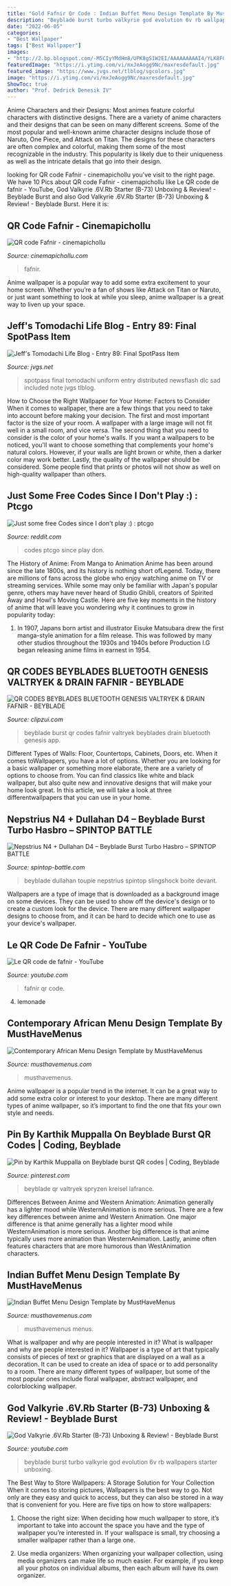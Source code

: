 ```yaml
---
title: "Gold Fafnir Qr Code : Indian Buffet Menu Design Template By Musthavemenus"
description: "Beyblade burst turbo valkyrie god evolution 6v rb wallpapers starter unboxing"
date: "2022-06-05"
categories:
- "Best Wallpaper"
tags: ["Best Wallpaper"]
images:
- "http://2.bp.blogspot.com/-M5CIyYMdHm8/UPK8gS1W2EI/AAAAAAAAAI4/YLK8FGJzHIU/s1600/2013-01-13+14.33.20.jpg"
featuredImage: "https://i.ytimg.com/vi/mxJeAogg9Nc/maxresdefault.jpg"
featured_image: "https://www.jvgs.net/tlblog/sgcolors.jpg"
image: "https://i.ytimg.com/vi/mxJeAogg9Nc/maxresdefault.jpg"
ShowToc: true
author: "Prof. Dedrick Denesik IV"
---
```



Anime Characters and their Designs: Most animes feature colorful characters with distinctive designs.
There are a variety of anime characters and their designs that can be seen on many different screens. Some of the most popular and well-known anime character designs include those of Naruto, One Piece, and Attack on Titan. The designs for these characters are often complex and colorful, making them some of the most recognizable in the industry. This popularity is likely due to their uniqueness as well as the intricate details that go into their design.

	

		
looking for QR code Fafnir - cinemapichollu you've visit to the right page. We have 10 Pics about QR code Fafnir - cinemapichollu like Le QR code de fafnir - YouTube, God Valkyrie .6V.Rb Starter (B-73) Unboxing &amp; Review! - Beyblade Burst and also God Valkyrie .6V.Rb Starter (B-73) Unboxing &amp; Review! - Beyblade Burst. Here it is:
		
    
## QR Code Fafnir - Cinemapichollu

<img loading=lazy src="https://i.ytimg.com/vi/7ZkVz-9bycw/hqdefault.jpg" onerror="this.onerror=null;this.src='https://tse4.mm.bing.net/th?id=OIP.26EmsRgjQzS-Ao6SQUrFkAHaFj&amp;pid=15.1';" alt="QR code Fafnir - cinemapichollu">

_Source: cinemapichollu.com_

>fafnir. 

	

Anime wallpaper is a popular way to add some extra excitement to your home screen. Whether you’re a fan of shows like Attack on Titan or Naruto, or just want something to look at while you sleep, anime wallpaper is a great way to liven up your space.

    
## Jeff&#039;s Tomodachi Life Blog - Entry 89: Final SpotPass Item

<img loading=lazy src="https://www.jvgs.net/tlblog/sgcolors.jpg" onerror="this.onerror=null;this.src='https://tse3.mm.bing.net/th?id=OIP.pNfPanOrlZUQLxBlsXmeFwAAAA&amp;pid=15.1';" alt="Jeff&#039;s Tomodachi Life Blog - Entry 89: Final SpotPass Item">

_Source: jvgs.net_

>spotpass final tomodachi uniform entry distributed newsflash dlc sad included note jvgs tlblog. 

	

How to Choose the Right Wallpaper for Your Home: Factors to Consider
When it comes to wallpaper, there are a few things that you need to take into account before making your decision. The first and most important factor is the size of your room. A wallpaper with a large image will not fit well in a small room, and vice versa. 
The second thing that you need to consider is the color of your home's walls. If you want a wallpapers to be noticed, you'll want to choose something that complements your home's natural colors. However, if your walls are light brown or white, then a darker color may work better. 
Lastly, the quality of the wallpaper should be considered. Some people find that prints or photos will not show as well on high-quality wallpaper than others.

    
## Just Some Free Codes Since I Don&#039;t Play :) : Ptcgo

<img loading=lazy src="http://2.bp.blogspot.com/-M5CIyYMdHm8/UPK8gS1W2EI/AAAAAAAAAI4/YLK8FGJzHIU/s1600/2013-01-13+14.33.20.jpg" onerror="this.onerror=null;this.src='https://tse3.mm.bing.net/th?id=OIP.x-WUHfFM6nFv_xatS3PVegHaE7&amp;pid=15.1';" alt="Just some free Codes since I don&#039;t play :) : ptcgo">

_Source: reddit.com_

>codes ptcgo since play don. 

	

The History of Anime: From Manga to Animation
Anime has been around since the late 1800s, and its history is nothing short ofLegend. Today, there are millions of fans across the globe who enjoy watching anime on TV or streaming services. While some may only be familiar with Japan's popular genre, others may have never heard of Studio Ghibli, creators of Spirited Away and Howl's Moving Castle. Here are five key moments in the history of anime that will leave you wondering why it continues to grow in popularity today:
1) In 1907, Japans born artist and illustrator Eisuke Matsubara drew the first manga-style animation for a film release. This was followed by many other studios throughout the 1930s and 1940s before Production I.G began releasing anime films in earnest in 1954.

    
## QR CODES BEYBLADES BLUETOOTH GENESIS VALTRYEK &amp; DRAIN FAFNIR - BEYBLADE

<img loading=lazy src="https://i.ytimg.com/vi/GLszrNzQ7RI/sddefault.jpg" onerror="this.onerror=null;this.src='https://tse2.mm.bing.net/th?id=OIP.nXCh3wyPy6vpTmORCsHRRwHaFj&amp;pid=15.1';" alt="QR CODES BEYBLADES BLUETOOTH GENESIS VALTRYEK &amp; DRAIN FAFNIR - BEYBLADE">

_Source: clipzui.com_

>beyblade burst qr codes fafnir valtryek beyblades drain bluetooth genesis app. 

	

Different Types of Walls: Floor, Countertops, Cabinets, Doors, etc.
When it comes toWallpapers, you have a lot of options. Whether you are looking for a basic wallpaper or something more elaborate, there are a variety of options to choose from. You can find classics like white and black wallpaper, but also quite new and innovative designs that will make your home look great. In this article, we will take a look at three differentwallpapers that you can use in your home.

    
## Nepstrius N4 + Dullahan D4 – Beyblade Burst Turbo Hasbro – SPINTOP BATTLE

<img loading=lazy src="https://spintop-battle.com/wp-content/uploads/2019/09/Beyblade_burst_turbo_toupie_hasbro_nespstrius_n4_dullahan_d4_slingshock_boite_face_devant_dual-1536x1152.jpg" onerror="this.onerror=null;this.src='https://tse3.mm.bing.net/th?id=OIP.Fr4JerCnmn0zMDVL6RMaPwHaFj&amp;pid=15.1';" alt="Nepstrius N4 + Dullahan D4 – Beyblade Burst Turbo Hasbro – SPINTOP BATTLE">

_Source: spintop-battle.com_

>beyblade dullahan toupie nepstrius spintop slingshock boite devant. 

	

Wallpapers are a type of image that is downloaded as a background image on some devices. They can be used to show off the device's design or to create a custom look for the device. There are many different wallpaper designs to choose from, and it can be hard to decide which one to use as your device's wallpaper.

    
## Le QR Code De Fafnir - YouTube

<img loading=lazy src="https://i.ytimg.com/vi/OMdAVyqqvAQ/maxresdefault.jpg" onerror="this.onerror=null;this.src='https://tse4.mm.bing.net/th?id=OIP.8uy-tMV66oE-SbxCf44mbAHaEK&amp;pid=15.1';" alt="Le QR code de fafnir - YouTube">

_Source: youtube.com_

>fafnir qr code. 

	

4. lemonade 

    
## Contemporary African Menu Design Template By MustHaveMenus

<img loading=lazy src="https://www.musthavemenus.com/x/design/thumbnail/9425095e-d435-4fbe-9b68-76267fbfa345?width=500&amp;update=1608751275693" onerror="this.onerror=null;this.src='https://tse1.mm.bing.net/th?id=OIP.snggNukk69iRrqwyNmuXygHaMD&amp;pid=15.1';" alt="Contemporary African Menu Design Template by MustHaveMenus">

_Source: musthavemenus.com_

>musthavemenus. 

	

Anime wallpaper is a popular trend in the internet. It can be a great way to add some extra color or interest to your desktop. There are many different types of anime wallpaper, so it’s important to find the one that fits your own style and needs.

    
## Pin By Karthik Muppalla On Beyblade Burst QR Codes | Coding, Beyblade

<img loading=lazy src="https://i.pinimg.com/736x/97/c9/6f/97c96f3effd2caf54be20608bccf7ce0.jpg" onerror="this.onerror=null;this.src='https://tse4.mm.bing.net/th?id=OIP.Q2j56Zbz8TvNJFN9yNxXXgHaFj&amp;pid=15.1';" alt="Pin by Karthik Muppalla on Beyblade burst QR codes | Coding, Beyblade">

_Source: pinterest.com_

>beyblade qr valtryek spryzen kreisel lafrance. 

	

Differences Between Anime and Western Animation: Animation generally has a lighter mood while WesternAnimation is more serious.
There are a few key differences between anime and Western Animation. One major difference is that anime generally has a lighter mood while WesternAnimation is more serious. Another big difference is that anime typically uses more animation than WesternAnimation. Lastly, anime often features characters that are more humorous than WestAnimation characters.

    
## Indian Buffet Menu Design Template By MustHaveMenus

<img loading=lazy src="https://renderer.mhme.nu/design/thumbnail/7d316c8e-0935-4a41-8afe-779de6aa6e7a?width=500&amp;update=1627415264538" onerror="this.onerror=null;this.src='https://tse3.mm.bing.net/th?id=OIP.-bseV0PF91fIClXlCLNrhAHaMD&amp;pid=15.1';" alt="Indian Buffet Menu Design Template by MustHaveMenus">

_Source: musthavemenus.com_

>musthavemenus menus. 

	

What is wallpaper and why are people interested in it?
What is wallpaper and why are people interested in it?
Wallpaper is a type of art that typically consists of pieces of text or graphics that are displayed on a wall as a decoration. It can be used to create an idea of space or to add personality to a room. There are many different types of wallpaper, but some of the most popular ones include floral wallpaper, abstract wallpaper, and colorblocking wallpaper.

    
## God Valkyrie .6V.Rb Starter (B-73) Unboxing &amp; Review! - Beyblade Burst

<img loading=lazy src="https://i.ytimg.com/vi/mxJeAogg9Nc/maxresdefault.jpg" onerror="this.onerror=null;this.src='https://tse2.mm.bing.net/th?id=OIP.rDYwBwF6XKKg3MlvuXehVQHaEK&amp;pid=15.1';" alt="God Valkyrie .6V.Rb Starter (B-73) Unboxing &amp; Review! - Beyblade Burst">

_Source: youtube.com_

>beyblade burst turbo valkyrie god evolution 6v rb wallpapers starter unboxing. 

	

The Best Way to Store Wallpapers: A Storage Solution for Your Collection
When it comes to storing pictures, Wallpapers is the best way to go. Not only are they easy and quick to access, but they can also be stored in a way that is convenient for you. Here are five tips on how to store wallpapers:
1) Choose the right size: When deciding how much wallpaper to store, it’s important to take into account the space you have and the type of wallpaper you’re interested in. If your wallspace is small, try choosing a smaller wallpaper rather than a large one.

2) Use media organizers: When organizing your wallpaper collection, using media organizers can make life so much easier. For example, if you keep all your photos on individual albums, then each album will have its own organizer.

